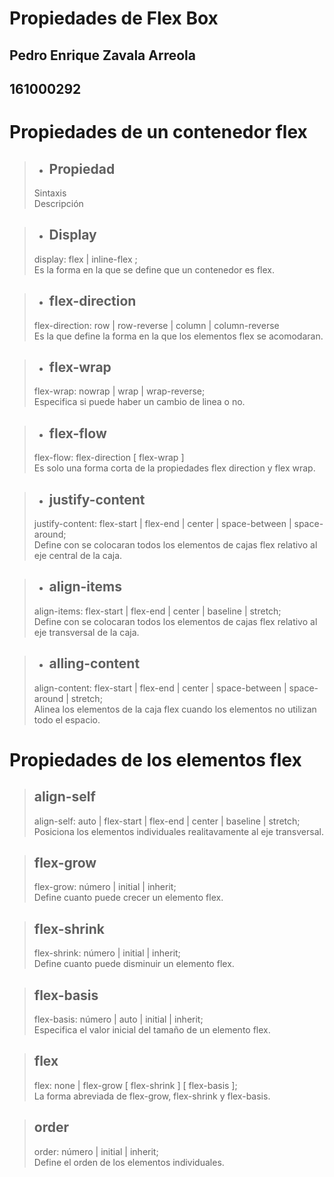 # Propiedades de Flex Box
## Pedro Enrique Zavala Arreola  
## 161000292

# Propiedades de un contenedor flex

> - ## Propiedad
> Sintaxis  
> Descripción

> - ## Display
> display: flex |  inline-flex ;  
> Es la forma en la que se define que un contenedor es flex.

> - ## flex-direction
> flex-direction: row | row-reverse | column | column-reverse  
> Es la que define la forma en la que los elementos flex se acomodaran.

> - ## flex-wrap
> flex-wrap: nowrap | wrap | wrap-reverse;  
> Especifica si puede haber un cambio de linea o no.

> - ## flex-flow
> flex-flow: flex-direction [ flex-wrap ]  
> Es solo una forma corta de la propiedades flex direction y flex wrap.

> - ## justify-content
> justify-content: flex-start | flex-end | center | space-between | space-around;  
> Define con se colocaran todos los elementos de cajas flex relativo al eje central de la caja.

> - ## align-items
> align-items: flex-start | flex-end | center | baseline | stretch;  
> Define con se colocaran todos los elementos de cajas flex relativo al eje transversal de la caja.

> - ## alling-content
> align-content: flex-start | flex-end | center | space-between | space-around | stretch;  
> Alinea los elementos de la caja flex cuando los elementos no utilizan todo el espacio.


# Propiedades de los elementos flex

> ## align-self
> align-self: auto | flex-start | flex-end | center | baseline | stretch;  
> Posiciona los elementos individuales realitavamente al eje transversal.

> ## flex-grow
> flex-grow: número | initial | inherit;  
> Define cuanto puede crecer un elemento flex.

> ## flex-shrink
> flex-shrink: número | initial | inherit;  
> Define cuanto puede disminuir un elemento flex.

> ## flex-basis
> flex-basis: número | auto | initial | inherit;  
> Especifica el valor inicial del tamaño de un elemento flex.

> ## flex
> flex: none | flex-grow [ flex-shrink ] [ flex-basis ];  
> La forma abreviada de flex-grow, flex-shrink y flex-basis.

> ## order 
> order: número | initial | inherit;  
> Define el orden de los elementos individuales.